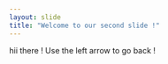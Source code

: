 ```yaml
---
layout: slide
title: "Welcome to our second slide !"
---
```

hii there !
Use the left arrow to go back !